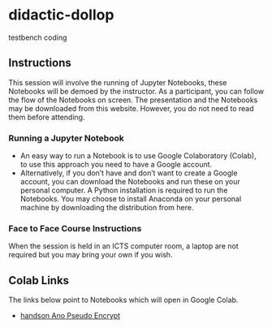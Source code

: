 # didactic-dollop
testbench coding

## Instructions
This session will involve the running of Jupyter Notebooks, these Notebooks will be demoed by the instructor. As a participant, you can follow the flow of the Notebooks on screen. 
The presentation and the Notebooks may be downloaded from this website. However, you do not need to read them before attending.

### Running a Jupyter Notebook
- An easy way to run a Notebook is to use  Google Colaboratory (Colab), to use this approach you need to have a Google account. 
- Alternatively, if you don’t have and don’t want to create a Google account, you can download the Notebooks and run these on your personal computer. A Python installation is required to run the Notebooks. You may choose to install Anaconda on your personal machine by downloading the distribution from here.

### Face to Face Course Instructions
When the session is held in an ICTS computer room, a laptop are not required but you may bring your own if you wish. 

## Colab Links
The links below point to Notebooks which will open in Google Colab. 
* [handson Ano Pseudo Encrypt](https://colab.research.google.com/github/franklbvp/didactic-dollop/blob/main/python/APE_kookboek.ipynb)
